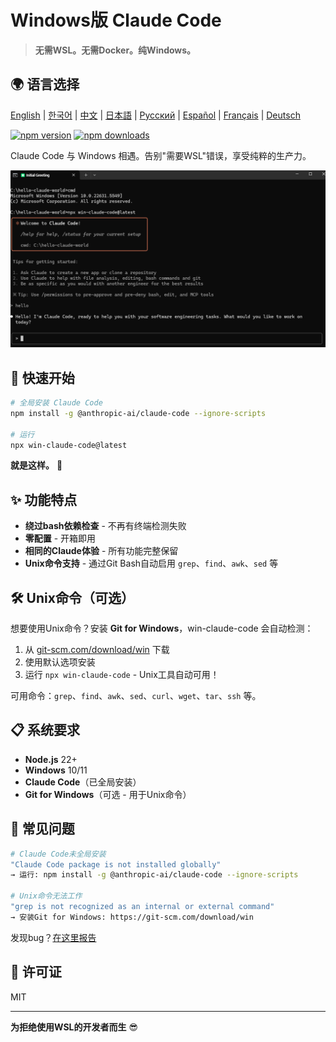# Windows版 Claude Code

> **无需WSL。无需Docker。纯Windows。**

## 🌍 语言选择

[English](../../README.md) | [한국어](README.ko.md) | [中文](README.zh.md) | [日本語](README.ja.md) | [Русский](README.ru.md) | [Español](README.es.md) | [Français](README.fr.md) | [Deutsch](README.de.md)

[![npm version](https://img.shields.io/npm/v/win-claude-code.svg)](https://npmjs.com/package/win-claude-code)
[![npm downloads](https://img.shields.io/npm/dm/win-claude-code.svg)](https://npmjs.com/package/win-claude-code)

Claude Code 与 Windows 相遇。告别"需要WSL"错误，享受纯粹的生产力。

![a.png](../../images/a.png)

## 🚀 快速开始

```bash
# 全局安装 Claude Code
npm install -g @anthropic-ai/claude-code --ignore-scripts

# 运行
npx win-claude-code@latest
```

**就是这样。** 🎉

## ✨ 功能特点

- **绕过bash依赖检查** - 不再有终端检测失败
- **零配置** - 开箱即用
- **相同的Claude体验** - 所有功能完整保留
- **Unix命令支持** - 通过Git Bash自动启用 `grep`、`find`、`awk`、`sed` 等

## 🛠️ Unix命令（可选）

想要使用Unix命令？安装 **Git for Windows**，win-claude-code 会自动检测：

1. 从 [git-scm.com/download/win](https://git-scm.com/download/win) 下载
2. 使用默认选项安装
3. 运行 `npx win-claude-code` - Unix工具自动可用！

可用命令：`grep`、`find`、`awk`、`sed`、`curl`、`wget`、`tar`、`ssh` 等。

## 📋 系统要求

- **Node.js** 22+
- **Windows** 10/11
- **Claude Code**（已全局安装）
- **Git for Windows**（可选 - 用于Unix命令）

## 🐛 常见问题

```bash
# Claude Code未全局安装
"Claude Code package is not installed globally"
→ 运行: npm install -g @anthropic-ai/claude-code --ignore-scripts

# Unix命令无法工作
"grep is not recognized as an internal or external command"
→ 安装Git for Windows: https://git-scm.com/download/win
```

发现bug？[在这里报告](https://github.com/somersby10ml/win-claude-code/issues)

## 📜 许可证

MIT

---

**为拒绝使用WSL的开发者而生** 😎